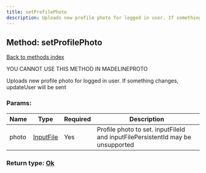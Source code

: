 ```yaml
---
title: setProfilePhoto
description: Uploads new profile photo for logged in user. If something changes, updateUser will be sent
---
```

## Method: setProfilePhoto  
[Back to methods index](index.md)


YOU CANNOT USE THIS METHOD IN MADELINEPROTO


Uploads new profile photo for logged in user. If something changes, updateUser will be sent

### Params:

| Name     |    Type       | Required | Description |
|----------|---------------|----------|-------------|
|photo|[InputFile](../types/InputFile.md) | Yes|Profile photo to set. inputFileId and inputFilePersistentId may be unsupported|


### Return type: [Ok](../types/Ok.md)

